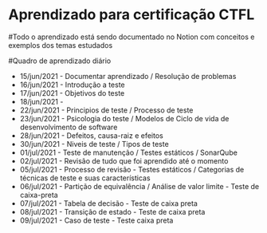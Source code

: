 # Aprendizado para certificação CTFL

#Todo o aprendizado está sendo documentado no Notion com conceitos e exemplos dos temas estudados

#Quadro de aprendizado diário
- 15/jun/2021 - Documentar aprendizado / Resolução de problemas </br>
- 16/jun/2021 - Introdução a teste </br>
- 17/jun/2021 - Objetivos do teste </br>
- 18/jun/2021 -  </br>
- 22/jun/2021 - Principios de teste / Processo de teste </br> 
- 23/jun/2021 - Psicologia do teste / Modelos de Ciclo de vida de desenvolvimento de software </br>
- 28/jun/2021 - Defeitos, causa-raiz e efeitos
- 30/jun/2021 - Niveis de teste / Tipos de teste
- 01/jul/2021 - Teste de manutenção / Testes estáticos / SonarQube
- 02/jul/2021 - Revisão de tudo que foi aprendido até o momento
- 05/jul/2021 - Processo de revisão - Testes estáticos / Categorias de técnicas de teste e suas características
- 06/jul/2021 - Partição de equivalência / Análise de valor limite - Teste de caixa-preta
- 07/jul/2021 - Tabela de decisão - Teste de caixa preta
- 08/jul/2021 - Transição de estado - Teste de caixa preta
- 09/jul/2021 - Caso de teste - Teste caixa preta
